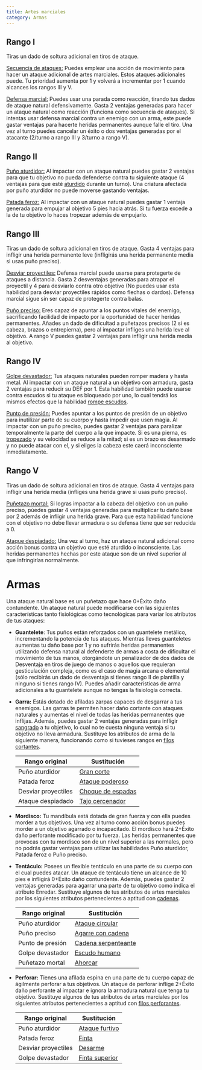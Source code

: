 ```yaml
---
title: Artes marciales
category: Armas
---
```


## Rango I

Tiras un dado de soltura adicional en tiros de ataque. 

<u>Secuencia de ataques:</u> Puedes emplear una acción de movimiento para hacer un ataque adicional de artes marciales. Estos ataques adicionales puede. Tu prioridad aumenta por 1 y volverá a incrementar por 1 cuando alcances los rangos III y V.

<u>Defensa marcial:</u> Puedes usar una parada como reacción, tirando tus dados de ataque natural defensivamente. Gasta 2 ventajas generadas para hacer un ataque natural como reacción (funciona como secuencia de ataques). Si intentas usar defensa marcial contra un enemigo con un arma, este puede gastar ventajas para hacerte heridas permanentes aunque falle el tiro. Una vez al turno puedes cancelar un éxito o dos ventajas generadas por el atacante (2/turno a rango III y 3/turno a rango V).

## Rango II

<u>Puño aturdidor:</u> Al impactar con un ataque natural puedes gastar 2 ventajas para que tu objetivo no pueda defenderse contra tu siguiente ataque (4 ventajas para que esté [aturdido](https://raldamain.com/rules/Reglas%20principales/Efectos%20de%20estado.html#aturdida) durante un turno). Una criatura afectada por puño aturdidor no puede moverse gastando ventajas.

<u>Patada feroz:</u> Al impactar con un ataque natural puedes gastar 1 ventaja generada para empujar al objetivo 5 pies hacia atrás. Si tu fuerza  excede a la de tu objetivo lo haces tropezar además de empujarlo.

## Rango III

Tiras un dado de soltura adicional en tiros de ataque. Gasta 4 ventajas para infligir una herida permanente leve (infligirás una herida permanente media si usas puño preciso).

<u>Desviar proyectiles:</u> Defensa marcial puede usarse para protegerte de ataques a distancia. Gasta 2 desventajas generadas para atrapar el proyectil y 4 para desviarlo contra otro objetivo (No puedes usar esta habilidad para desviar proyectiles rápidos como flechas o dardos). Defensa marcial sigue sin ser capaz de protegerte contra balas.

<u>Puño preciso:</u> Eres capaz de apuntar a los puntos vitales del enemigo, sacrificando facilidad de impacto por la oportunidad de hacer heridas permanentes. Añades un dado de dificultad a puñetazos precisos (2 si es cabeza, brazos o entrepierna), pero al impactar infliges una herida leve al objetivo. A rango V puedes gastar 2 ventajas para infligir una herida media al objetivo.

## Rango IV 

<u>Golpe devastador:</u> Tus ataques naturales pueden romper madera y hasta metal. Al impactar con un ataque natural a un objetivo con armadura, gasta 2 ventajas para reducir su DEF por 1. Esta habilidad también puede usarse contra escudos si tu ataque es bloqueado por uno, lo cual tendrá los mismos efectos que la habilidad [rompe escudos](https://raldamain.com/rules/Rangos/Armas/contundentes.html#rango-iv).

<u>Punto de presión:</u> Puedes apuntar a los puntos de presión de un objetivo para inutilizar parte de su cuerpo y hasta impedir que usen magia. Al impactar con un puño preciso, puedes gastar 2 ventajas para paralizar temporalmente la parte del cuerpo a la que impacte. Si es una pierna, es [tropezado](https://raldamain.com/rules/Reglas%20principales/Efectos%20de%20estado.html#tropezada) y su velocidad se reduce a la mitad; si es un brazo es desarmado y no puede atacar con el, y si eliges la cabeza este caerá inconsciente inmediatamente.

## Rango V 

Tiras un dado de soltura adicional en tiros de ataque. Gasta 4 ventajas para infligir una herida media (infliges una herida grave si usas puño preciso).

<u>Puñetazo mortal:</u> Si logras impactar a la cabeza del objetivo con un puño preciso, pùedes gastar 4 ventajas generadas para multiplicar tu daño base por 2 además de infligir una herida grave. Para que esta habilidad funcione con el objetivo no debe llevar armadura o su defensa tiene que ser reducida a 0.

<u>Ataque despiadado:</u> Una vez al turno, haz un ataque natural adicional como acción bonus contra un objetivo que esté aturdido o inconsciente. Las heridas permanentes hechas por este ataque son de un nivel superior al que infringirías normalmente.

# Armas

Una ataque natural base es un puñetazo que hace 0+Éxito daño contundente. Un ataque natural puede modificarse con las siguientes características tanto fisiológicas como tecnológicas para variar los atributos de tus ataques:

- **Guantelete**: Tus puños están reforzados con un guantelete metálico, incrementando la potencia de tus ataques. Mientras lleves guanteletes aumentas tu daño base por 1 y no sufrirás heridas permanentes utilizando defensa natural al defenderte de armas a costa de dificultar el movimiento de tus manos, otorgándote un penalizador de dos dados de Desventaja en tiros de juego de manos o aquellos que requieran gesticulación compleja, como es el caso de magia arcana o elemental (sólo recibirás un dado de desventaja si tienes rango II de plantilla y ninguno si tienes rango IV). Puedes añadir características de arma adicionales a tu guantelete aunque no tengas la fisiología correcta.

- **Garra:** Estás dotado de afiladas zarpas capaces de desgarrar a tus enemigos. Las garras te permiten hacer daño cortante con ataques naturales y aumentas el nivel de todas las heridas permanentes que inflijas. Además, puedes gastar 2 ventajas generadas para infligir [sangrado](https://raldamain.com/rules/Reglas%20principales/Efectos%20de%20estado.html#sangrado) a tu objetivo, lo cual no te cuesta ninguna ventaja si tu objetivo no lleva armadura. Sustituye los atributos de arma de la siguiente manera, funcionando como si tuvieses rangos en [filos cortantes](https://raldamain.com/rules/Rangos/Armas/filos%20cortantes.html).

  | Rango original      | Sustitución                                                  |
  | ------------------- | ------------------------------------------------------------ |
  | Puño aturdidor      | [Gran corte](https://raldamain.com/rules/Rangos/Armas/filos%20cortantes.html#rango-ii) |
  | Patada feroz        | [Ataque poderoso](https://raldamain.com/rules/Rangos/Armas/filos%20cortantes.html#rango-ii) |
  | Desviar proyectiles | [Choque de espadas](https://raldamain.com/rules/Rangos/Armas/filos%20cortantes.html#rango-iii) |
  | Ataque despiadado   | [Tajo cercenador](https://raldamain.com/rules/Rangos/Armas/filos%20cortantes.html#rango-v) |

- **Mordisco:** Tu mandíbula está dotada de gran fuerza y con ella puedes morder a tus objetivos. Una vez al turno como acción bonus puedes morder a un objetivo agarrado o incapacitado. El mordisco hará 2+Éxito daño perforante modificado por tu fuerza. Las heridas permanentes que provocas con tu mordisco son de un nivel superior a las normales, pero no podrás gastar ventajas para utilizar las habilidades Puño aturdidor, Patada feroz o Puño preciso.

- **Tentáculo:** Posees un flexible tentáculo en una parte de su cuerpo con el cual puedes atacar. Un ataque de tentáculo tiene un alcance de 10 pies e infligirá 0+Éxito daño contundente. Además, puedes gastar 2 ventajas generadas para agarrar una parte de tu objetivo como indica el atributo Enredar. Sustituye algunos de tus atributos de artes marciales por los siguientes atributos pertenecientes a aptitud con [cadenas](https://raldamain.com/rules/Rangos/Armas/cadenas.html).

  | Rango original   | Sustitución                                                  |
  | ---------------- | ------------------------------------------------------------ |
  | Puño aturdidor   | [Ataque circular](https://raldamain.com/rules/Rangos/Armas/cadenas.html#rango-ii) |
  | Puño preciso     | [Agarre con cadena](https://raldamain.com/rules/Rangos/Armas/cadenas.html#rango-iii) |
  | Punto de presión | [Cadena serpenteante](https://raldamain.com/rules/Rangos/Armas/cadenas.html#rango-iv) |
  | Golpe devastador | [Escudo humano](https://raldamain.com/rules/Rangos/Armas/cadenas.html#rango-iv) |
  | Puñetazo mortal  | [Ahorcar ](https://raldamain.com/rules/Rangos/Armas/cadenas.html#rango-v) |

- **Perforar:** Tienes una afilada espina en una parte de tu cuerpo capaz de ágilmente perforar a tus objetivos. Un ataque de perforar inflige 2+Éxito daño perforante al impactar e ignora la armadura natural que tenga tu objetivo. Sustituye algunos de tus atributos de artes marciales por los siguientes atributos pertenecientes a aptitud con [filos perforantes](https://raldamain.com/rules/Rangos/Armas/filos%20perforantes.html).

  | Rango original      | Sustitución                                                  |
  | ------------------- | ------------------------------------------------------------ |
  | Puño aturdidor      | [Ataque furtivo](https://raldamain.com/rules/Rangos/Armas/filos%20perforantes.html#rango-i) |
  | Patada feroz        | [Finta](https://raldamain.com/rules/Rangos/Armas/filos%20perforantes.html#rango-ii) |
  | Desviar proyectiles | [Desarme](https://raldamain.com/rules/Rangos/Armas/filos%20perforantes.html#rango-iii) |
  | Golpe devastador    | [Finta superior](https://raldamain.com/rules/Rangos/Armas/filos%20perforantes.html#rango-iv) |

